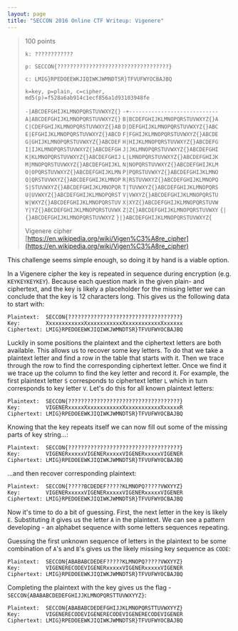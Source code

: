 ```yaml
---
layout: page
title: "SECCON 2016 Online CTF Writeup: Vigenere"
---
```


> 100 points
> 
> ```k: ????????????```
>
> ```p: SECCON{???????????????????????????????????}```
>
> ```c: LMIG}RPEDOEEWKJIQIWKJWMNDTSR}TFVUFWYOCBAJBQ```
>
> ```k=key, p=plain, c=cipher, md5(p)=f528a6ab914c1ecf856a1d93103948fe```
> 
> ```-|ABCDEFGHIJKLMNOPQRSTUVWXYZ{}```
> ```-+----------------------------```
> ```A|ABCDEFGHIJKLMNOPQRSTUVWXYZ{}```
> ```B|BCDEFGHIJKLMNOPQRSTUVWXYZ{}A```
> ```C|CDEFGHIJKLMNOPQRSTUVWXYZ{}AB```
> ```D|DEFGHIJKLMNOPQRSTUVWXYZ{}ABC```
> ```E|EFGHIJKLMNOPQRSTUVWXYZ{}ABCD```
> ```F|FGHIJKLMNOPQRSTUVWXYZ{}ABCDE```
> ```G|GHIJKLMNOPQRSTUVWXYZ{}ABCDEF```
> ```H|HIJKLMNOPQRSTUVWXYZ{}ABCDEFG```
> ```I|IJKLMNOPQRSTUVWXYZ{}ABCDEFGH```
> ```J|JKLMNOPQRSTUVWXYZ{}ABCDEFGHI```
> ```K|KLMNOPQRSTUVWXYZ{}ABCDEFGHIJ```
> ```L|LMNOPQRSTUVWXYZ{}ABCDEFGHIJK```
> ```M|MNOPQRSTUVWXYZ{}ABCDEFGHIJKL```
> ```N|NOPQRSTUVWXYZ{}ABCDEFGHIJKLM```
> ```O|OPQRSTUVWXYZ{}ABCDEFGHIJKLMN```
> ```P|PQRSTUVWXYZ{}ABCDEFGHIJKLMNO```
> ```Q|QRSTUVWXYZ{}ABCDEFGHIJKLMNOP```
> ```R|RSTUVWXYZ{}ABCDEFGHIJKLMNOPQ```
> ```S|STUVWXYZ{}ABCDEFGHIJKLMNOPQR```
> ```T|TUVWXYZ{}ABCDEFGHIJKLMNOPQRS```
> ```U|UVWXYZ{}ABCDEFGHIJKLMNOPQRST```
> ```V|VWXYZ{}ABCDEFGHIJKLMNOPQRSTU```
> ```W|WXYZ{}ABCDEFGHIJKLMNOPQRSTUV```
> ```X|XYZ{}ABCDEFGHIJKLMNOPQRSTUVW```
> ```Y|YZ{}ABCDEFGHIJKLMNOPQRSTUVWX```
> ```Z|Z{}ABCDEFGHIJKLMNOPQRSTUVWXY```
> ```{|{}ABCDEFGHIJKLMNOPQRSTUVWXYZ```
> ```}|}ABCDEFGHIJKLMNOPQRSTUVWXYZ{```
> 
> Vigenere cipher
> [https://en.wikipedia.org/wiki/Vigen%C3%A8re_cipher](https://en.wikipedia.org/wiki/Vigen%C3%A8re_cipher)

This challenge seems simple enough, so doing it by hand is a viable option.

In a Vigenere cipher the key is repeated in sequence during encryption (e.g. ```KEYKEYKEYKEY```). Because each question mark in the given plain- and ciphertext, and the key is likely a placeholder for the missing letter we can conclude that the key is 12 characters long. This gives us the following data to start with:

```
Plaintext:  SECCON{???????????????????????????????????}
Key:        XxxxxxxxxxxxXxxxxxxxxxxxXxxxxxxxxxxxXxxxxxx
Ciphertext: LMIG}RPEDOEEWKJIQIWKJWMNDTSR}TFVUFWYOCBAJBQ
```

Luckily in some positions the plaintext and the ciphertext letters are both available. This allows us to recover some key letters. To do that we take a plaintext letter and find a row in the table that starts with it. Then we trace through the row to find the corresponding ciphertext letter. Once we find it we trace up the column to find the key letter and record it. For example, the first plaintext letter ```S``` corresponds to ciphertext letter ```L``` which in turn corresponds to key letter ```V```. Let's do this for all known plaintext letters:

```
Plaintext:  SECCON{???????????????????????????????????}
Key:        VIGENERxxxxxXxxxxxxxxxxxXxxxxxxxxxxxXxxxxxR
Ciphertext: LMIG}RPEDOEEWKJIQIWKJWMNDTSR}TFVUFWYOCBAJBQ
```

Knowing that the key repeats itself we can now fill out some of the missing parts of key string...:

```
Plaintext:  SECCON{???????????????????????????????????}
Key:        VIGENERxxxxxVIGENERxxxxxVIGENERxxxxxVIGENER
Ciphertext: LMIG}RPEDOEEWKJIQIWKJWMNDTSR}TFVUFWYOCBAJBQ
```

...and then recover corresponding plaintext:

```
Plaintext:  SECCON{?????BCDEDEF?????KLMNOPQ?????VWXYYZ}
Key:        VIGENERxxxxxVIGENERxxxxxVIGENERxxxxxVIGENER
Ciphertext: LMIG}RPEDOEEWKJIQIWKJWMNDTSR}TFVUFWYOCBAJBQ
```

Now it's time to do a bit of guessing. First, the next letter in the key is likely ```E```. Substituting it gives us the letter ```A``` in the plaintext. We can see a pattern developing - an alphabet sequence with some letters sequences repeating.

Guessing the first unknown sequence of letters in the plaintext to be some combination of ```A```'s and ```B```'s gives us the likely missing key sequence as ```CODE```:

```
Plaintext:  SECCON{ABABABCDEDEF?????KLMNOPQ?????VWXYYZ}
Key:        VIGENERECODEVIGENERxxxxxVIGENERxxxxxVIGENER
Ciphertext: LMIG}RPEDOEEWKJIQIWKJWMNDTSR}TFVUFWYOCBAJBQ
```

Completing the plaintext with the key gives us the flag - ```SECCON{ABABABCDEDEFGHIJJKLMNOPQRSTTUVWXYYZ}```:

```
Plaintext:  SECCON{ABABABCDEDEFGHIJJKLMNOPQRSTTUVWXYYZ}
Key:        VIGENERECODEVIGENERECODEVIGENERECODEVIGENER
Ciphertext: LMIG}RPEDOEEWKJIQIWKJWMNDTSR}TFVUFWYOCBAJBQ
```

